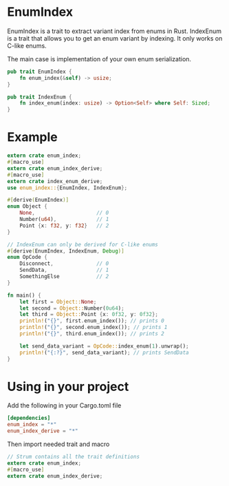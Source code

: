 # EnumIndex
EnumIndex is a trait to extract variant index from enums in Rust.
IndexEnum is a trait that allows you to get an enum variant by indexing. It only  works on C-like enums.

The main case is implementation of your own enum serialization.

```rust
pub trait EnumIndex {
    fn enum_index(&self) -> usize;
}

pub trait IndexEnum {
    fn index_enum(index: usize) -> Option<Self> where Self: Sized;
}

```

# Example

```rust
extern crate enum_index;
#[macro_use]
extern crate enum_index_derive;
#[macro_use]
extern crate index_enum_derive;
use enum_index::{EnumIndex, IndexEnum};

#[derive(EnumIndex)]
enum Object {
    None,                    // 0
    Number(u64),             // 1
    Point {x: f32, y: f32}   // 2
}

// IndexEnum can only be derived for C-like enums
#[derive(EnumIndex, IndexEnum, Debug)]
enum OpCode {
    Disconnect,              // 0
    SendData,                // 1
    SomethingElse            // 2
}

fn main() {
    let first = Object::None;
    let second = Object::Number(0u64);
    let third = Object::Point {x: 0f32, y: 0f32};
    println!("{}", first.enum_index()); // prints 0
    println!("{}", second.enum_index()); // prints 1
    println!("{}", third.enum_index()); // prints 2

    let send_data_variant = OpCode::index_enum(1).unwrap();
    println!("{:?}", send_data_variant); // prints SendData
}
```

# Using in your project
Add the following in your Cargo.toml file
```toml
[dependencies]
enum_index = "*"
enum_index_derive = "*"
```

Then import needed trait and macro
```rust
// Strum contains all the trait definitions
extern crate enum_index;
#[macro_use]
extern crate enum_index_derive;
```
